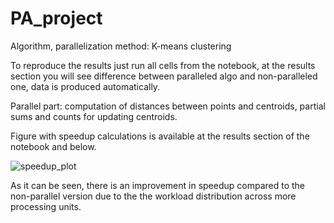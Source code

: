 # PA_project
Algorithm, parallelization method: K-means clustering

To reproduce the results just run all cells from the notebook, at the results section you will see difference between paralleled algo and non-paralleled one, data is produced automatically.

Parallel part: computation of distances between points and centroids, partial sums and counts for updating centroids.

Figure with speedup calculations is available at the results section of the notebook and below.

![speedup_plot](https://github.com/user-attachments/assets/176a7aff-7ba6-4f47-9eb4-d9342a113df0)

As it can be seen, there is an improvement in speedup compared to the non-parallel version due to the the workload distribution across more processing units.
